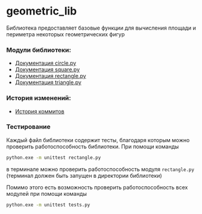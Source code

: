 # geometric_lib
Библиотека предоставляет базовые функции для вычисления площади и периметра некоторых геометрических фигур

### Модули библиотеки:
* [Документация circle.py](circle.md)
* [Документация square.py](square.md)
* [Документация rectangle.py](rectangle.md)
* [Документация triangle.py](triangle.md)

### История изменений:
* [История коммитов](changelog.md)

### Тестирование
Каждый файл библиотеки содержит тесты, благодаря которым можно проверить работоспособность библиотеки. При помощи команды 
```bash
python.exe -m unittest rectangle.py
``` 
в терминале можно проверить работоспособность модуля `rectangle.py` (терминал должен быть запущен в директории библиотеки)

Помимо этого есть возможность проверить работоспособность всех модулей при помощи команды
```bash
python.exe -m unittest tests.py
``` 